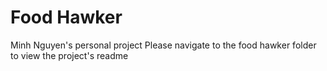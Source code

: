 # Food Hawker

Minh Nguyen's personal project
Please navigate to the food hawker folder to view the project's readme
